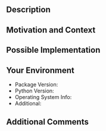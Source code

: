 ## Description

## Motivation and Context

## Possible Implementation

## Your Environment
* Package Version:
* Python Version:
* Operating System Info:
* Additional:

## Additional Comments
